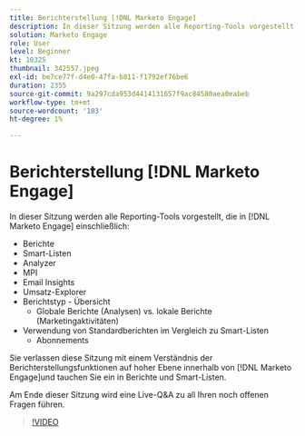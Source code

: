 ```yaml
---
title: Berichterstellung [!DNL Marketo Engage]
description: In dieser Sitzung werden alle Reporting-Tools vorgestellt, die in [!DNL Marketo Engage] Einschließen von Berichten Smart Lists Analyzer MPI Email Insights
solution: Marketo Engage
role: User
level: Beginner
kt: 10325
thumbnail: 342557.jpeg
exl-id: be7ce77f-d4e0-47fa-b811-f1792ef76be6
duration: 2355
source-git-commit: 9a297cda953d4414131657f9ac84580aea0eabeb
workflow-type: tm+mt
source-wordcount: '103'
ht-degree: 1%

---
```


# Berichterstellung [!DNL Marketo Engage]

In dieser Sitzung werden alle Reporting-Tools vorgestellt, die in [!DNL Marketo Engage] einschließlich:

* Berichte
* Smart-Listen
* Analyzer
* MPI
* Email Insights
* Umsatz-Explorer
* Berichtstyp - Übersicht
   * Globale Berichte (Analysen) vs. lokale Berichte (Marketingaktivitäten)
* Verwendung von Standardberichten im Vergleich zu Smart-Listen
   * Abonnements

Sie verlassen diese Sitzung mit einem Verständnis der Berichterstellungsfunktionen auf hoher Ebene innerhalb von [!DNL Marketo Engage]und tauchen Sie ein in Berichte und Smart-Listen.

Am Ende dieser Sitzung wird eine Live-Q&amp;A zu all Ihren noch offenen Fragen führen.

>[!VIDEO](https://video.tv.adobe.com/v/342557/?quality=12&learn=on)
